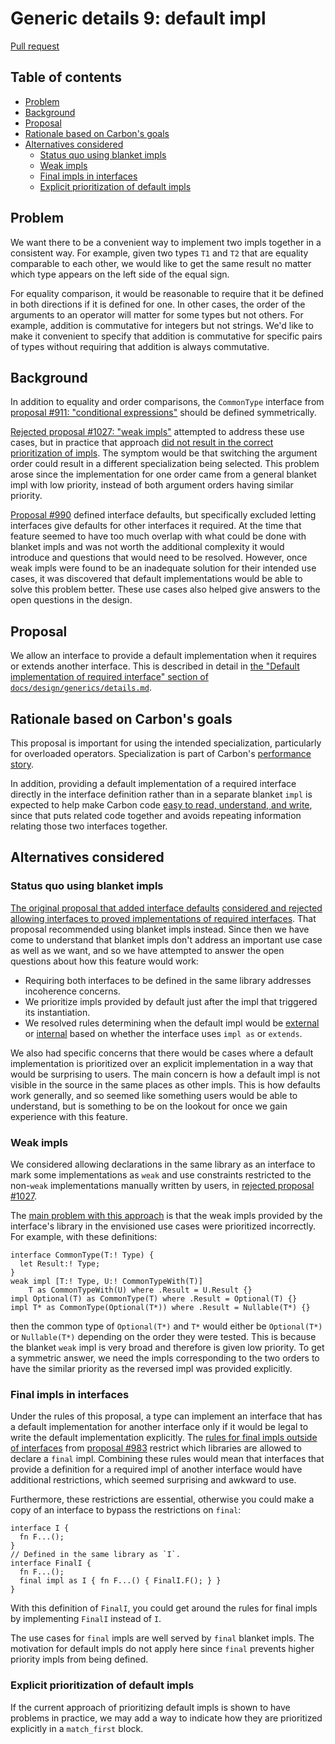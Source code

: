 # Generic details 9: default impl

<!--
Part of the Carbon Language project, under the Apache License v2.0 with LLVM
Exceptions. See /LICENSE for license information.
SPDX-License-Identifier: Apache-2.0 WITH LLVM-exception
-->

[Pull request](https://github.com/carbon-language/carbon-lang/pull/1034)

<!-- toc -->

## Table of contents

-   [Problem](#problem)
-   [Background](#background)
-   [Proposal](#proposal)
-   [Rationale based on Carbon's goals](#rationale-based-on-carbons-goals)
-   [Alternatives considered](#alternatives-considered)
    -   [Status quo using blanket impls](#status-quo-using-blanket-impls)
    -   [Weak impls](#weak-impls)
    -   [Final impls in interfaces](#final-impls-in-interfaces)
    -   [Explicit prioritization of default impls](#explicit-prioritization-of-default-impls)

<!-- tocstop -->

## Problem

We want there to be a convenient way to implement two impls together in a
consistent way. For example, given two types `T1` and `T2` that are equality
comparable to each other, we would like to get the same result no matter which
type appears on the left side of the equal sign.

For equality comparison, it would be reasonable to require that it be defined in
both directions if it is defined for one. In other cases, the order of the
arguments to an operator will matter for some types but not others. For example,
addition is commutative for integers but not strings. We'd like to make it
convenient to specify that addition is commutative for specific pairs of types
without requiring that addition is always commutative.

## Background

In addition to equality and order comparisons, the `CommonType` interface from
[proposal #911: "conditional expressions"](https://github.com/carbon-language/carbon-lang/pull/911)
should be defined symmetrically.

[Rejected proposal #1027: "weak impls"](https://github.com/carbon-language/carbon-lang/pull/1027)
attempted to address these use cases, but in practice that approach
[did not result in the correct prioritization of impls](https://discord.com/channels/655572317891461132/708431657849585705/931740599600709692).
The symptom would be that switching the argument order could result in a
different specialization being selected. This problem arose since the
implementation for one order came from a general blanket impl with low priority,
instead of both argument orders having similar priority.

[Proposal #990](https://github.com/carbon-language/carbon-lang/pull/990) defined
interface defaults, but specifically excluded letting interfaces give defaults
for other interfaces it required. At the time that feature seemed to have too
much overlap with what could be done with blanket impls and was not worth the
additional complexity it would introduce and questions that would need to be
resolved. However, once weak impls were found to be an inadequate solution for
their intended use cases, it was discovered that default implementations would
be able to solve this problem better. These use cases also helped give answers
to the open questions in the design.

## Proposal

We allow an interface to provide a default implementation when it requires or
extends another interface. This is described in detail in
[the "Default implementation of required interface" section of `docs/design/generics/details.md`](/docs/design/generics/details.md#default-implementation-of-required-interface).

## Rationale based on Carbon's goals

This proposal is important for using the intended specialization, particularly
for overloaded operators. Specialization is part of Carbon's
[performance story](/docs/project/goals.md#performance-critical-software).

In addition, providing a default implementation of a required interface directly
in the interface definition rather than in a separate blanket `impl` is expected
to help make Carbon code
[easy to read, understand, and write](/docs/project/goals.md#code-that-is-easy-to-read-understand-and-write),
since that puts related code together and avoids repeating information relating
those two interfaces together.

## Alternatives considered

### Status quo using blanket impls

[The original proposal that added interface defaults](https://github.com/carbon-language/carbon-lang/pull/990)
[considered and rejected allowing interfaces to proved implementations of required interfaces](p0990.md#allow-default-implementations-of-required-interfaces).
That proposal recommended using blanket impls instead. Since then we have come
to understand that blanket impls don't address an important use case as well as
we want, and so we have attempted to answer the open questions about how this
feature would work:

-   Requiring both interfaces to be defined in the same library addresses
    incoherence concerns.
-   We prioritize impls provided by default just after the impl that triggered
    its instantiation.
-   We resolved rules determining when the default impl would be
    [external](/docs/design/generics/terminology.md#external-impl) or
    [internal](/docs/design/generics/terminology.md#internal-impl) based on
    whether the interface uses `impl as` or `extends`.

We also had specific concerns that there would be cases where a default
implementation is prioritized over an explicit implementation in a way that
would be surprising to users. The main concern is how a default impl is not
visible in the source in the same places as other impls. This is how defaults
work generally, and so seemed like something users would be able to understand,
but is something to be on the lookout for once we gain experience with this
feature.

### Weak impls

We considered allowing declarations in the same library as an interface to mark
some implementations as `weak` and use constraints restricted to the non-`weak`
implementations manually written by users, in
[rejected proposal #1027](https://github.com/carbon-language/carbon-lang/pull/1027).

The
[main problem with this approach](https://discord.com/channels/655572317891461132/708431657849585705/931740599600709692)
is that the weak impls provided by the interface's library in the envisioned use
cases were prioritized incorrectly. For example, with these definitions:

```
interface CommonType(T:! Type) {
  let Result:! Type;
}
weak impl [T:! Type, U:! CommonTypeWith(T)]
    T as CommonTypeWith(U) where .Result = U.Result {}
impl Optional(T) as CommonType(T) where .Result = Optional(T) {}
impl T* as CommonType(Optional(T*)) where .Result = Nullable(T*) {}
```

then the common type of `Optional(T*)` and `T*` would either be `Optional(T*)`
or `Nullable(T*)` depending on the order they were tested. This is because the
blanket `weak` impl is very broad and therefore is given low priority. To get a
symmetric answer, we need the impls corresponding to the two orders to have the
similar priority as the reversed impl was provided explicitly.

### Final impls in interfaces

Under the rules of this proposal, a type can implement an interface that has a
default implementation for another interface only if it would be legal to write
the default implementation explicitly. The
[rules for final impls outside of interfaces](/docs/design/generics/details.md#libraries-that-can-contain-final-impls)
from [proposal #983](https://github.com/carbon-language/carbon-lang/pull/983)
restrict which libraries are allowed to declare a `final` impl. Combining these
rules would mean that interfaces that provide a definition for a required impl
of another interface would have additional restrictions, which seemed surprising
and awkward to use.

Furthermore, these restrictions are essential, otherwise you could make a copy
of an interface to bypass the restrictions on `final`:

```
interface I {
  fn F...();
}
// Defined in the same library as `I`.
interface FinalI {
  fn F...();
  final impl as I { fn F...() { FinalI.F(); } }
}
```

With this definition of `FinalI`, you could get around the rules for final impls
by implementing `FinalI` instead of `I`.

The use cases for `final` impls are well served by `final` blanket impls. The
motivation for default impls do not apply here since `final` prevents higher
priority impls from being defined.

### Explicit prioritization of default impls

If the current approach of prioritizing default impls is shown to have problems
in practice, we may add a way to indicate how they are prioritized explicitly in
a `match_first` block.
